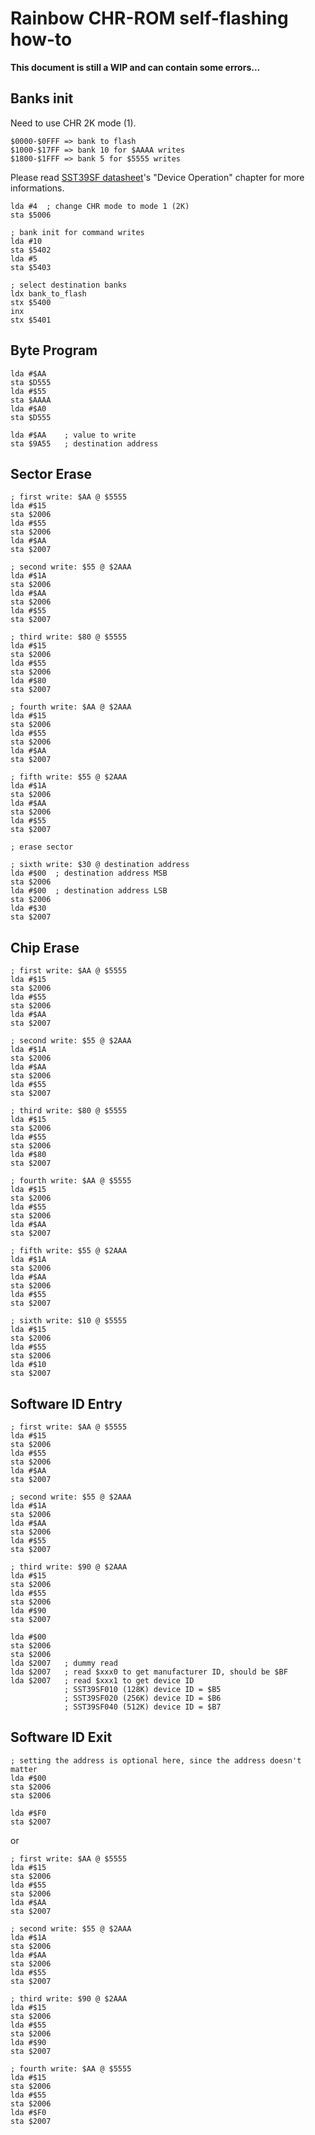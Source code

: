 # Rainbow CHR-ROM self-flashing how-to

**This document is still a WIP and can contain some errors...**  

## Banks init

Need to use CHR 2K mode (1).  

```
$0000-$0FFF => bank to flash
$1000-$17FF => bank 10 for $AAAA writes
$1800-$1FFF => bank 5 for $5555 writes
```

Please read [SST39SF datasheet](http://ww1.microchip.com/downloads/en/DeviceDoc/20005022C.pdf)'s "Device Operation" chapter for more informations.  

```
lda #4  ; change CHR mode to mode 1 (2K)
sta $5006

; bank init for command writes
lda #10
sta $5402
lda #5
sta $5403

; select destination banks
ldx bank_to_flash
stx $5400
inx
stx $5401
```

## Byte Program

```
lda #$AA
sta $D555
lda #$55
sta $AAAA
lda #$A0
sta $D555

lda #$AA    ; value to write
sta $9A55   ; destination address
```

## Sector Erase

```
; first write: $AA @ $5555
lda #$15
sta $2006
lda #$55
sta $2006
lda #$AA
sta $2007

; second write: $55 @ $2AAA
lda #$1A
sta $2006
lda #$AA
sta $2006
lda #$55
sta $2007

; third write: $80 @ $5555
lda #$15
sta $2006
lda #$55
sta $2006
lda #$80
sta $2007

; fourth write: $AA @ $2AAA
lda #$15
sta $2006
lda #$55
sta $2006
lda #$AA
sta $2007

; fifth write: $55 @ $2AAA
lda #$1A
sta $2006
lda #$AA
sta $2006
lda #$55
sta $2007

; erase sector

; sixth write: $30 @ destination address
lda #$00  ; destination address MSB
sta $2006
lda #$00  ; destination address LSB
sta $2006
lda #$30
sta $2007
```

## Chip Erase

```
; first write: $AA @ $5555
lda #$15
sta $2006
lda #$55
sta $2006
lda #$AA
sta $2007

; second write: $55 @ $2AAA
lda #$1A
sta $2006
lda #$AA
sta $2006
lda #$55
sta $2007

; third write: $80 @ $5555
lda #$15
sta $2006
lda #$55
sta $2006
lda #$80
sta $2007

; fourth write: $AA @ $5555
lda #$15
sta $2006
lda #$55
sta $2006
lda #$AA
sta $2007

; fifth write: $55 @ $2AAA
lda #$1A
sta $2006
lda #$AA
sta $2006
lda #$55
sta $2007

; sixth write: $10 @ $5555
lda #$15
sta $2006
lda #$55
sta $2006
lda #$10
sta $2007
```

## Software ID Entry

```
; first write: $AA @ $5555
lda #$15
sta $2006
lda #$55
sta $2006
lda #$AA
sta $2007

; second write: $55 @ $2AAA
lda #$1A
sta $2006
lda #$AA
sta $2006
lda #$55
sta $2007

; third write: $90 @ $2AAA
lda #$15
sta $2006
lda #$55
sta $2006
lda #$90
sta $2007

lda #$00
sta $2006
sta $2006
lda $2007   ; dummy read
lda $2007   ; read $xxx0 to get manufacturer ID, should be $BF
lda $2007   ; read $xxx1 to get device ID
            ; SST39SF010 (128K) device ID = $B5
            ; SST39SF020 (256K) device ID = $B6
            ; SST39SF040 (512K) device ID = $B7
```

## Software ID Exit

```
; setting the address is optional here, since the address doesn't matter
lda #$00
sta $2006
sta $2006

lda #$F0
sta $2007
```

or

```
; first write: $AA @ $5555
lda #$15
sta $2006
lda #$55
sta $2006
lda #$AA
sta $2007

; second write: $55 @ $2AAA
lda #$1A
sta $2006
lda #$AA
sta $2006
lda #$55
sta $2007

; third write: $90 @ $2AAA
lda #$15
sta $2006
lda #$55
sta $2006
lda #$90
sta $2007

; fourth write: $AA @ $5555
lda #$15
sta $2006
lda #$55
sta $2006
lda #$F0
sta $2007
```
